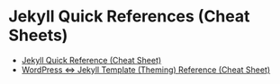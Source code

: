 # Jekyll Quick References (Cheat Sheets)

- [Jekyll Quick Reference (Cheat Sheet)](jekyll.md)
- [WordPress <=> Jekyll Template (Theming) Reference (Cheat Sheet)](wordpress.md)

